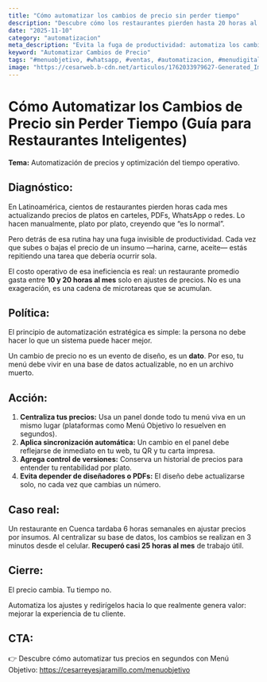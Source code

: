 ```yaml
---
title: "Cómo automatizar los cambios de precio sin perder tiempo"
description: "Descubre cómo los restaurantes pierden hasta 20 horas al mes en ajustes manuales de precios y aprende la estrategia clave para automatizar estos cambios, centralizando tu menú en una base de datos para recuperar productividad."
date: "2025-11-10"
category: "automatizacion"
meta_description: "Evita la fuga de productividad: automatiza los cambios de precio de tu menú en segundos. Usa un panel centralizado, elimina los PDFs y redirige esas 25 horas al mes a mejorar la experiencia de tu cliente."
keyword: "Automatizar Cambios de Precio"
tags: "#menuobjetivo, #whatsapp, #ventas, #automatizacion, #menudigital, #estrategia"
image: "https://cesarweb.b-cdn.net/articulos/1762033979627-Generated_Image_November_01__2025_-_4_52PM.webp"
---
```


# Cómo Automatizar los Cambios de Precio sin Perder Tiempo (Guía para Restaurantes Inteligentes)

**Tema:** Automatización de precios y optimización del tiempo operativo.

## Diagnóstico:

En Latinoamérica, cientos de restaurantes pierden horas cada mes actualizando precios de platos en carteles, PDFs, WhatsApp o redes. Lo hacen manualmente, plato por plato, creyendo que “es lo normal”.

Pero detrás de esa rutina hay una fuga invisible de productividad. Cada vez que subes o bajas el precio de un insumo —harina, carne, aceite— estás repitiendo una tarea que debería ocurrir sola.

El costo operativo de esa ineficiencia es real: un restaurante promedio gasta entre **10 y 20 horas al mes** solo en ajustes de precios. No es una exageración, es una cadena de microtareas que se acumulan.

## Política:

El principio de automatización estratégica es simple: la persona no debe hacer lo que un sistema puede hacer mejor.

Un cambio de precio no es un evento de diseño, es un **dato**. Por eso, tu menú debe vivir en una base de datos actualizable, no en un archivo muerto.

## Acción:

1.  **Centraliza tus precios:** Usa un panel donde todo tu menú viva en un mismo lugar (plataformas como Menú Objetivo lo resuelven en segundos).
2.  **Aplica sincronización automática:** Un cambio en el panel debe reflejarse de inmediato en tu web, tu QR y tu carta impresa.
3.  **Agrega control de versiones:** Conserva un historial de precios para entender tu rentabilidad por plato.
4.  **Evita depender de diseñadores o PDFs:** El diseño debe actualizarse solo, no cada vez que cambias un número.

## Caso real:

Un restaurante en Cuenca tardaba 6 horas semanales en ajustar precios por insumos. Al centralizar su base de datos, los cambios se realizan en 3 minutos desde el celular. **Recuperó casi 25 horas al mes** de trabajo útil.

## Cierre:

El precio cambia. Tu tiempo no.

Automatiza los ajustes y redirígelos hacia lo que realmente genera valor: mejorar la experiencia de tu cliente.

## CTA:

👉 Descubre cómo automatizar tus precios en segundos con Menú Objetivo: https://cesarreyesjaramillo.com/menuobjetivo